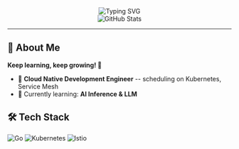 <div align="center">
  <img src="https://readme-typing-svg.demolab.com?font=Fira+Code&size=28&duration=3000&pause=1000&color=8E2DE2&center=true&vCenter=true&width=600&lines=Hi+there%2C+I'm+Nicole+LiHui+%F0%9F%91%8B" alt="Typing SVG" />
</div>

<div align="center">
  <img src="https://github-readme-stats.vercel.app/api?username=nicole-lihui&show_icons=true&theme=radical&title_color=8E2DE2&text_color=fff&icon_color=8E2DE2&hide_border=true&hide_rank=true" alt="GitHub Stats" />
</div>

---

## 🚀 About Me

**Keep learning, keep growing! 💪**

- 🔭 **Cloud Native Development Engineer** -- scheduling on Kubernetes, Service Mesh
- 🌱 Currently learning:  **AI Inference & LLM**

## 🛠️ Tech Stack

![Go](https://img.shields.io/badge/Go-00ADD8?style=for-the-badge&logo=go&logoColor=white)
![Kubernetes](https://img.shields.io/badge/Kubernetes-326CE5?style=for-the-badge&logo=kubernetes&logoColor=white)
![Istio](https://img.shields.io/badge/Istio-466BB0?style=for-the-badge&logo=istio&logoColor=white)

